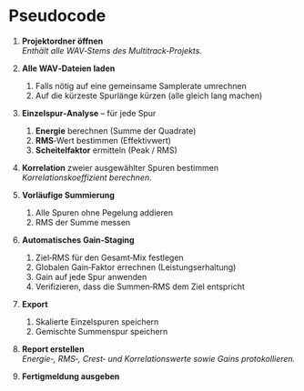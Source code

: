 # Pseudocode
1. **Projektordner öffnen**  
   *Enthält alle WAV‑Stems des Multitrack‑Projekts.*


2. **Alle WAV‑Dateien laden**  
   1. Falls nötig auf eine gemeinsame Samplerate umrechnen  
   2. Auf die kürzeste Spur­länge kürzen (alle gleich lang machen)


3. **Einzelspur‑Analyse** – für jede Spur  
   1. **Energie** berechnen (Summe der Quadrate)  
   2. **RMS**‑Wert bestimmen (Effektivwert)  
   3. **Scheitelfaktor** ermitteln (Peak / RMS)


4. **Korrelation** zweier ausgewählter Spuren bestimmen  
   *Korrelationskoeffizient berechnen.*


5. **Vorläufige Summierung**  
   1. Alle Spuren ohne Pegelung addieren  
   2. RMS der Summe messen


6. **Automatisches Gain‑Staging**  
   1. Ziel‑RMS für den Gesamt‑Mix festlegen  
   2. Globalen Gain‑Faktor errechnen (Leistungserhaltung)  
   3. Gain auf jede Spur anwenden  
   4. Verifizieren, dass die Summen‑RMS dem Ziel entspricht


7. **Export**  
   1. Skalierte Einzelspuren speichern  
   2. Gemischte Summenspur speichern


8. **Report erstellen**  
   *Energie‑, RMS‑, Crest‑ und Korrelationswerte sowie Gains protokollieren.*


9. **Fertigmeldung ausgeben**
